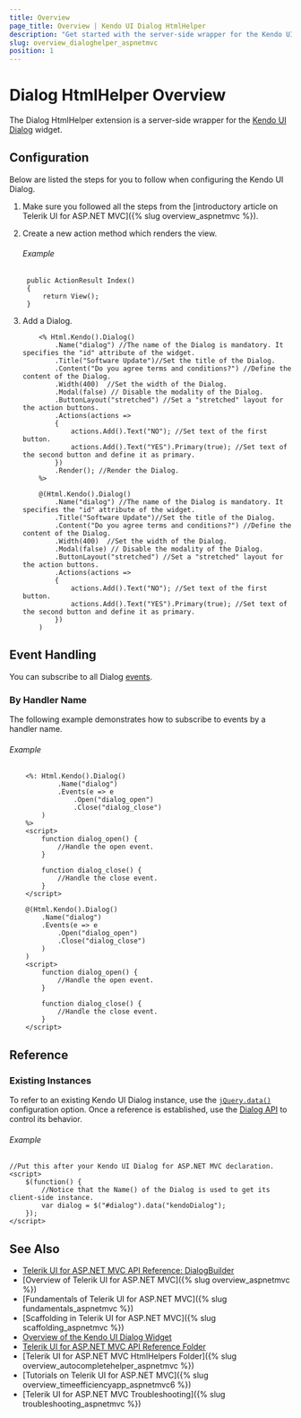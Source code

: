 ```yaml
---
title: Overview
page_title: Overview | Kendo UI Dialog HtmlHelper
description: "Get started with the server-side wrapper for the Kendo UI Dialog widget for ASP.NET MVC."
slug: overview_dialoghelper_aspnetmvc
position: 1
---
```


# Dialog HtmlHelper Overview

The Dialog HtmlHelper extension is a server-side wrapper for the [Kendo UI Dialog](https://demos.telerik.com/kendo-ui/dialog/index) widget.

## Configuration

Below are listed the steps for you to follow when configuring the Kendo UI Dialog.

1. Make sure you followed all the steps from the [introductory article on Telerik UI for ASP.NET MVC]({% slug overview_aspnetmvc %}).

1. Create a new action method which renders the view.

    ###### Example

        public ActionResult Index()
        {
            return View();
        }

1. Add a Dialog.

    ```ASPX
        <% Html.Kendo().Dialog()
            .Name("dialog") //The name of the Dialog is mandatory. It specifies the "id" attribute of the widget.
            .Title("Software Update")//Set the title of the Dialog.
            .Content("Do you agree terms and conditions?") //Define the content of the Dialog.
            .Width(400)  //Set the width of the Dialog.
            .Modal(false) // Disable the modality of the Dialog.
            .ButtonLayout("stretched") //Set a "stretched" layout for the action buttons.
            .Actions(actions =>
            {
                actions.Add().Text("NO"); //Set text of the first button.
                actions.Add().Text("YES").Primary(true); //Set text of the second button and define it as primary.
            })
            .Render(); //Render the Dialog.
        %>
    ```
    ```Razor
        @(Html.Kendo().Dialog()
            .Name("dialog") //The name of the Dialog is mandatory. It specifies the "id" attribute of the widget.
            .Title("Software Update")//Set the title of the Dialog.
            .Content("Do you agree terms and conditions?") //Define the content of the Dialog.
            .Width(400)  //Set the width of the Dialog.
            .Modal(false) // Disable the modality of the Dialog.
            .ButtonLayout("stretched") //Set a "stretched" layout for the action buttons.
            .Actions(actions =>
            {
                actions.Add().Text("NO"); //Set text of the first button.
                actions.Add().Text("YES").Primary(true); //Set text of the second button and define it as primary.
            })
        )
    ```

## Event Handling

You can subscribe to all Dialog [events](http://docs.telerik.com/kendo-ui/api/javascript/ui/dialog#events).

### By Handler Name

The following example demonstrates how to subscribe to events by a handler name.

###### Example

```ASPX
    <%: Html.Kendo().Dialog()
            .Name("dialog")
            .Events(e => e
                .Open("dialog_open")
                .Close("dialog_close")
        )
    %>
    <script>
        function dialog_open() {
            //Handle the open event.
        }

        function dialog_close() {
            //Handle the close event.
        }
    </script>
```
```Razor
    @(Html.Kendo().Dialog()
        .Name("dialog")
        .Events(e => e
            .Open("dialog_open")
            .Close("dialog_close")
        )
    )
    <script>
        function dialog_open() {
            //Handle the open event.
        }

        function dialog_close() {
            //Handle the close event.
        }
    </script>
```

## Reference

### Existing Instances

To refer to an existing Kendo UI Dialog instance, use the [`jQuery.data()`](http://api.jquery.com/jQuery.data/) configuration option. Once a reference is established, use the [Dialog API](http://docs.telerik.com/kendo-ui/api/javascript/ui/dialog#methods) to control its behavior.

###### Example

    //Put this after your Kendo UI Dialog for ASP.NET MVC declaration.
    <script>
        $(function() {
            //Notice that the Name() of the Dialog is used to get its client-side instance.
            var dialog = $("#dialog").data("kendoDialog");
        });
    </script>

## See Also

* [Telerik UI for ASP.NET MVC API Reference: DialogBuilder](http://docs.telerik.com/aspnet-mvc/api/Kendo.Mvc.UI.Fluent/DialogBuilder)
* [Overview of Telerik UI for ASP.NET MVC]({% slug overview_aspnetmvc %})
* [Fundamentals of Telerik UI for ASP.NET MVC]({% slug fundamentals_aspnetmvc %})
* [Scaffolding in Telerik UI for ASP.NET MVC]({% slug scaffolding_aspnetmvc %})
* [Overview of the Kendo UI Dialog Widget](http://docs.telerik.com/kendo-ui/controls/layout/dialog/overview)
* [Telerik UI for ASP.NET MVC API Reference Folder](http://docs.telerik.com/aspnet-mvc/api/Kendo.Mvc/AggregateFunction)
* [Telerik UI for ASP.NET MVC HtmlHelpers Folder]({% slug overview_autocompletehelper_aspnetmvc %})
* [Tutorials on Telerik UI for ASP.NET MVC]({% slug overview_timeefficiencyapp_aspnetmvc6 %})
* [Telerik UI for ASP.NET MVC Troubleshooting]({% slug troubleshooting_aspnetmvc %})
